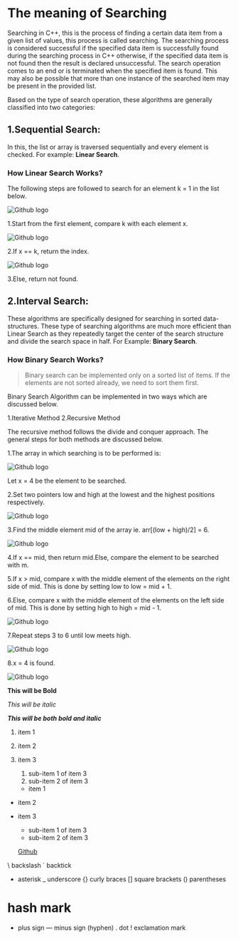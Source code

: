 # The meaning of Searching

Searching in C++, this is the process of finding a certain data item from a given list of values, this process is called searching. The searching process is considered successful if the specified data item is successfully found during the searching process in C++ otherwise, if the specified data item is not found then the result is declared unsuccessful. The search operation comes to an end or is terminated when the specified item is found. This may also be possible that more than one instance of the searched item may be present in the provided list.

Based on the type of search operation, these algorithms are generally classified into two categories:

## 1.Sequential Search:
In this, the list or array is traversed sequentially and every element is checked. For example: **Linear Search**.


### How Linear Search Works?

The following steps are followed to search for an element k = 1 in the list below.

![Github logo](https://cdn.programiz.com/sites/tutorial2program/files/linear-search-initial-array.png)

1.Start from the first element, compare k with each element x.

![Github logo](https://cdn.programiz.com/sites/tutorial2program/files/linear-search-comparisons.png)

2.If x == k, return the index.

![Github logo](https://cdn.programiz.com/sites/tutorial2program/files/linear-search-found.png)

3.Else, return not found.

## 2.Interval Search:
These algorithms are specifically designed for searching in sorted data-structures. These type of searching algorithms are much more efficient than Linear Search as they repeatedly target the center of the search structure and divide the search space in half. For Example: **Binary Search**.


### How Binary Search Works?

> Binary search can be implemented only on a sorted list of items. If the elements are not sorted already, we need to sort them first.

Binary Search Algorithm can be implemented in two ways which are discussed below.

1.Iterative Method
2.Recursive Method

The recursive method follows the divide and conquer approach.
The general steps for both methods are discussed below.

1.The array in which searching is to be performed is:

![Github logo](https://cdn.programiz.com/sites/tutorial2program/files/binary-search-initial-array.png)

Let x = 4 be the element to be searched.

2.Set two pointers low and high at the lowest and the highest positions respectively.

![Github logo](https://cdn.programiz.com/sites/tutorial2program/files/binary-search-set-pointers.png)

3.Find the middle element mid of the array ie. arr[(low + high)/2] = 6.

![Github logo](https://cdn.programiz.com/sites/tutorial2program/files/binary-search-mid.png)

4.If x == mid, then return mid.Else, compare the element to be searched with m.

5.If x > mid, compare x with the middle element of the elements on the right side of mid. This is done by setting low to low = mid + 1.

6.Else, compare x with the middle element of the elements on the left side of mid. This is done by setting high to high = mid - 1.

![Github logo](https://cdn.programiz.com/sites/tutorial2program/files/binary-search-find-mid.png)

7.Repeat steps 3 to 6 until low meets high.

![Github logo](https://cdn.programiz.com/sites/tutorial2program/files/binary-search-mid-again.png)

8.x = 4 is found.

![Github logo](https://cdn.programiz.com/sites/tutorial2program/files/binary-search-found.png)







**This will be Bold**

*This will be italic*

***This will be both bold and italic***

1. item 1
2. item 2
3. item 3
   1. sub-item 1 of item 3
   2. sub-item 2 of item 3
   
   * item 1
* item 2
* item 3
   * sub-item 1 of item 3
   * sub-item 2 of item 3
   
   [Github](https://www.github.com)
   
 

\ backslash 
` backtick 
* asterisk 
_ underscore
{} curly braces 
[] square brackets 
() parentheses 
# hash mark 
+ plus sign 
— minus sign (hyphen) 
. dot 
! exclamation mark



